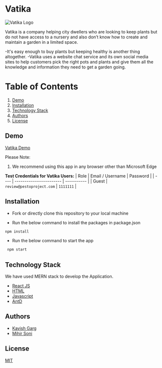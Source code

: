 # Vatika

![Vatika Logo](https://res.cloudinary.com/ds4gbbc6g/image/upload/v1665863257/Vatika/React%20FrontEnd/logo_lcxupl.png)

Vatika is a company helping city dwellers who are looking to keep plants but do not have access to a nursery and also don’t know how to create and maintain a garden in a limited space. 

-It's easy enough to buy plants but keeping healthy is another thing altogether. 
-Vatika uses a website chat service and its own social media sites to help   customers pick the right pots and plants and give them all the knowledge and information they need to get a garden going.

# Table of Contents

1. [Demo](#demo)
2. [Installation](#installation)
3. [Technology Stack](#technology-stack)
4. [Authors](#authors)
5. [License](#license)

## Demo

[Vatika Demo](https://vatika.netlify.app/)

Please Note:

1. We recommend using this app in any browser other than Microsoft Edge

**Test Credentials for Vatika Users:**
| Role | Email / Username | Password |
| ---- | ------------------------ | ----------- |
| Guest | `review@pestoproject.com` | `1111111` |


## Installation

- Fork or directly clone this repository to your local machine

- Run the below command to install the packages in package.json

```bash
npm install
```

- Run the below command to start the app

```bash
 npm start
```

## Technology Stack

We have used MERN stack to develop the Application.

- [React JS](https://reactjs.org/)
- [HTML](https://developer.mozilla.org/en-US/docs/Web/HTML)
- [Javascript](https://developer.mozilla.org/en-US/docs/Web/JavaScript)
- [AntD](https://ant.design/)


## Authors

- [Kavish Garg](https://github.com/Kavish15)
- [Mihir Soni](https://github.com/mihirsoni15)


## License

[MIT](https://opensource.org/licenses/MIT)
